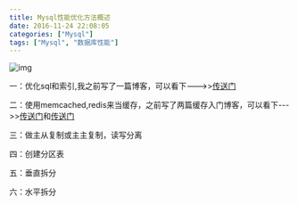 ```yaml
---
title: Mysql性能优化方法概述
date: 2016-11-24 22:08:05
categories: ["Mysql"]
tags: ["Mysql", "数据库性能"]
---
```

![img](http://7xpm82.com1.z0.glb.clouddn.com/img/%E6%91%98%E8%A6%81%E5%9B%BE%E7%89%87/Mysql.jpg)
<!--more-->

一：优化sql和索引,我之前写了一篇博客，可以看下--->>[传送门](https://ohgood.github.io/2016/11/09/Mysql%E6%80%A7%E8%83%BD%E4%BC%98%E5%8C%96-%E7%B4%A2%E5%BC%95/
)

二：使用memcached,redis来当缓存，之前写了两篇缓存入门博客，可以看下--->>[传送门](https://ohgood.github.io/2016/11/27/%E5%A6%82%E4%BD%95%E4%BD%BF%E7%94%A8redis%E4%BD%9C%E4%B8%BAMysql%E7%9A%84%E7%BC%93%E5%AD%98/)和[传送门](http://tonywu.me/2016/12/02/%E5%A6%82%E4%BD%95%E4%BD%BF%E7%94%A8memcached%E4%BD%9C%E4%B8%BAMysql%E7%9A%84%E7%BC%93%E5%AD%98%E5%85%A5%E9%97%A8%E7%AF%87/)

三：做主从复制或主主复制，读写分离

四：创建分区表

五：垂直拆分

六：水平拆分


